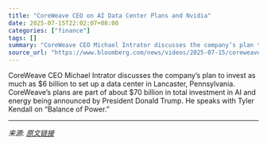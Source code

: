 ```yaml
---
title: "CoreWeave CEO on AI Data Center Plans and Nvidia"
date: 2025-07-15T22:02:07+08:00
categories: ["finance"]
tags: []
summary: "CoreWeave CEO Michael Intrator discusses the company’s plan to invest as much as $6 billion to set up a data center in Lancaster, Pennsylvania. CoreWeave’s plans are part of about $70 billion in total"
source_url: "https://www.bloomberg.com/news/videos/2025-07-15/coreweave-ceo-on-ai-data-center-plans-and-nvidia-video"
---
```


CoreWeave CEO Michael Intrator discusses the company’s plan to invest as much as $6 billion to set up a data center in Lancaster, Pennsylvania. CoreWeave’s plans are part of about $70 billion in total investment in AI and energy being announced by President Donald Trump. He speaks with Tyler Kendall on “Balance of Power.”

---

*来源: [原文链接](https://www.bloomberg.com/news/videos/2025-07-15/coreweave-ceo-on-ai-data-center-plans-and-nvidia-video)*
